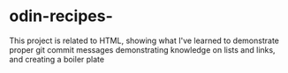 # odin-recipes-
This project is related to HTML, showing what I've learned
to demonstrate proper git commit messages
demonstrating knowledge on lists and links, and creating a boiler plate
